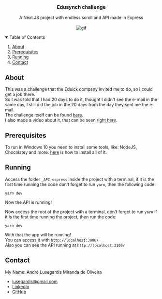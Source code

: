 <br />
<p align="center">

  <h3 align="center">Edusynch challenge</h3>

  <p align="center">
    A Next.JS project with endless scroll and API made in Express
    <br />
    <br />
    <img src="_README.md/app.gif" alt="gif">
  </p>
</p>

<details open="open">
  <summary>Table of Contents</summary>
  <ol>
    <li><a href="#about">About</a></li>
    <li><a href="#prerequisites">Prerequisites</a></li>
    <li><a href="#running">Running</a></li>
    <li><a href="#contact">Contact</a></li>
  </ol>
</details>

## About
This was a challenge that the Eduick company invited me to do, so I could get a job there.
<br />
So I was told that I had 20 days to do it, thought I didn't see the e-mail in the same day, I still did the job in the 20 days from the day they sent me the e-mail.
<br />
The challenge itself can be found [here](https://github.com/edusynch/frontend-challenge).
<br />
I also made a video about it, that can be seen [right here](https://youtu.be/xmDRtEEtXWo).

## Prerequisites
To run in Windows 10 you need to install some tools, like: NodeJS, Chocolatey and more. [here](https://github.com/MestreALMO/React-Requires-To-Run-Windows-) is how to install all of it.
<br/>


## Running
Access the folder ```_API-espress``` inside the project with a terminal, if it is the first time running the code don't forget to run ```yarn```, then the following code:
```
yarn dev
```
Now the API is running!

Now access the root of the project with a terminal, don't forget to run ```yarn``` if it is the first time running the project, then run the code:
```
yarn dev
```
With that the app will be running! 
<br />You can access it with ```http://localhost:3000/```
<br />Also you can see the API running at ```http://localhost:3100/```

## Contact
My Name: André Lusegardis Miranda de Oliveira
  * lusegardis@gmail.com
  * [LinkedIn](https://www.linkedin.com/in/andr%C3%A9-lusegardis/detail/recent-activity/shares/)
  * [GitHub](https://github.com/MestreALMO)
